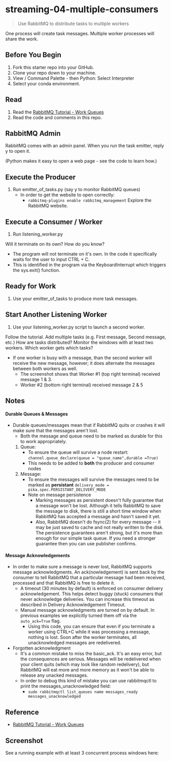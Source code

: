 # streaming-04-multiple-consumers

> Use RabbitMQ to distribute tasks to multiple workers

One process will create task messages. Multiple worker processes will share the work. 


## Before You Begin

1. Fork this starter repo into your GitHub.
1. Clone your repo down to your machine.
1. View / Command Palette - then Python: Select Interpreter
1. Select your conda environment. 

## Read

1. Read the [RabbitMQ Tutorial - Work Queues](https://www.rvabbitmq.com/tutorials/tutorial-two-python.html)
1. Read the code and comments in this repo.

## RabbitMQ Admin 

RabbitMQ comes with an admin panel. When you run the task emitter, reply y to open it. 

(Python makes it easy to open a web page - see the code to learn how.)

## Execute the Producer

1. Run emitter_of_tasks.py (say y to monitor RabbitMQ queues)
    - In order to get the website to open correctly:
        - `rabbitmq-plugins enable rabbitmq_management`
Explore the RabbitMQ website.


## Execute a Consumer / Worker

1. Run listening_worker.py

Will it terminate on its own? How do you know? 
- The program will not terminate on it's own. In the code it specifically waits for the user to input CTRL + C.
- This is identified in the program via the KeyboardInterrupt which triggers the sys.exit() function.

## Ready for Work

1. Use your emitter_of_tasks to produce more task messages.

## Start Another Listening Worker 

1. Use your listening_worker.py script to launch a second worker. 

Follow the tutorial. 
Add multiple tasks (e.g. First message, Second message, etc.)
How are tasks distributed? 
Monitor the windows with at least two workers. 
Which worker gets which tasks?
- If one worker is busy with a message, than the second worker will receive the new message, however; it does alternate the messages between both workers as well. 
    - The screenshot shows that Worker #1 (top right terminal) received message 1 & 3.
    - Worker #2 (bottom right terminal) received message 2 & 5

## Notes
#### Durable Queues & Messages
- Durable queues/messages mean that if RabbitMQ quits or crashes it will make sure that the messages aren't lost.
    - Both the message and queue need to be marked as durable for this to work appropriately.
    1. Queue:
        - To ensure the queue will survive a node restart:
        `channel.queue_declare(queue = "queue_name",durable =True)`
        - This needs to be added to **both** the producer and consumer nodes
    1. Message:
        - To ensure the messages will survive the messages need to be marked as **persistant**
        `delivery_mode = pika.spec.PERSISTANT_DELIVERY_MODE`
        - Note on message persistence
            - Marking messages as persistent doesn't fully guarantee that a message won't be lost. Although it tells RabbitMQ to save the message to disk, there is still a short time window when RabbitMQ has accepted a message and hasn't saved it yet. 
            - Also, RabbitMQ doesn't do fsync(2) for every message -- it may be just saved to cache and not really written to the disk. The persistence guarantees aren't strong, but it's more than enough for our simple task queue. If you need a stronger guarantee then you can use publisher confirms.

#### Message Acknowledgements
- In order to make sure a message is never lost, RabbitMQ supports message acknowledgments. An ack(nowledgement) is sent back by the consumer to tell RabbitMQ that a particular message had been received, processed and that RabbitMQ is free to delete it.
    - A timeout (30 minutes by default) is enforced on consumer delivery acknowledgement. This helps detect buggy (stuck) consumers that never acknowledge deliveries. You can increase this timeout as described in Delivery Acknowledgement Timeout.
    - Manual message acknowledgments are turned on by default. In previous examples we explicitly turned them off via the `auto_ack=True` flag. 
        - Using this code, you can ensure that even if you terminate a worker using CTRL+C while it was processing a message, nothing is lost. Soon after the worker terminates, all unacknowledged messages are redelivered.
- Forgotten acknowledgment
    - It's a common mistake to miss the basic_ack. It's an easy error, but the consequences are serious. Messages will be redelivered when your client quits (which may look like random redelivery), but RabbitMQ will eat more and more memory as it won't be able to release any unacked messages.
    - In order to debug this kind of mistake you can use rabbitmqctl to print the messages_unacknowledged field:
        - `sudo rabbitmqctl list_queues name messages_ready messages_unacknowledged`

## Reference

- [RabbitMQ Tutorial - Work Queues](https://www.rabbitmq.com/tutorials/tutorial-two-python.html)


## Screenshot

See a running example with at least 3 concurrent process windows here:
